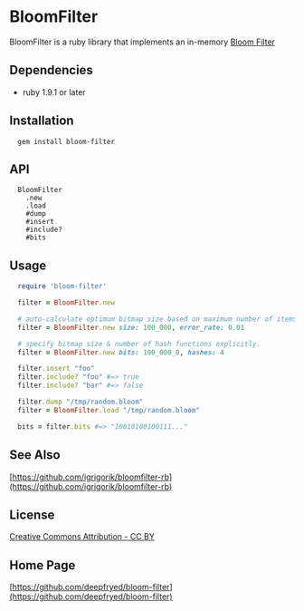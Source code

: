 # BloomFilter

BloomFilter is a ruby library that implements an in-memory [Bloom Filter](http://en.wikipedia.org/wiki/Bloom_filter)

## Dependencies

  * ruby 1.9.1 or later

## Installation

```
  gem install bloom-filter
```

## API

```
  BloomFilter
    .new
    .load
    #dump
    #insert
    #include?
    #bits

```

## Usage

```ruby
  require 'bloom-filter'

  filter = BloomFilter.new

  # auto-calculate optimum bitmap size based on maximum number of items stored and desired max error rate.
  filter = BloomFilter.new size: 100_000, error_rate: 0.01

  # specify bitmap size & number of hash functions explicitly.
  filter = BloomFilter.new bits: 100_000_0, hashes: 4

  filter.insert "foo"
  filter.include? "foo" #=> true
  filter.include? "bar" #=> false

  filter.dump "/tmp/random.bloom"
  filter = BloomFilter.load "/tmp/random.bloom"

  bits = filter.bits #=> "10010100100111..."
```

## See Also

[https://github.com/igrigorik/bloomfilter-rb](https://github.com/igrigorik/bloomfilter-rb)

## License

[Creative Commons Attribution - CC BY](http://creativecommons.org/licenses/by/3.0)

## Home Page

[https://github.com/deepfryed/bloom-filter](https://github.com/deepfryed/bloom-filter)
